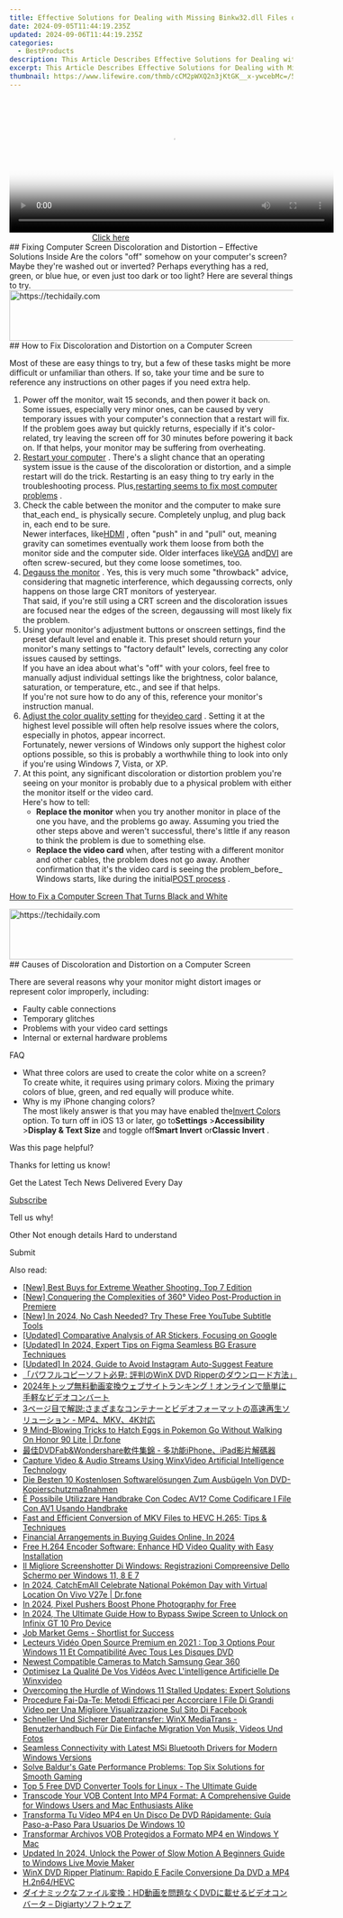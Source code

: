 ```yaml
---
title: Effective Solutions for Dealing with Missing Binkw32.dll Files on Your Computer
date: 2024-09-05T11:44:19.235Z
updated: 2024-09-06T11:44:19.235Z
categories:
  - BestProducts
description: This Article Describes Effective Solutions for Dealing with Missing Binkw32.dll Files on Your Computer
excerpt: This Article Describes Effective Solutions for Dealing with Missing Binkw32.dll Files on Your Computer
thumbnail: https://www.lifewire.com/thmb/cCM2pWXQ2n3jKtGK__x-ywcebMc=/540x405/filters:no_upscale():max_bytes(150000):strip_icc():format(webp)/binkw32-dll-error-message-585811475f9b586e029b6930.png
---
```


<!-- affiliate ads begin -->
<span id="1983539">
					<video width="576" height="240" style="cursor:pointer"
           poster="//a.impactradius-go.com/display-clicktoplayimage/1983539.png"
           onclick="if(!this.playClicked){this.play();this.setAttribute('controls',true);this.playClicked=true;}">
	   <source src="//a.impactradius-go.com/display-ad/22993-1983539">
	   <img src="//a.impactradius-go.com/display-clicktoplayimage/1983539.png" style="border: none; height: 100%; width: 100%; object-fit: contain">
	</video>
	<div style="width:360px;text-align:center"><a href="javascript:window.open(decodeURIComponent('https%3A%2F%2Fhomestyler.sjv.io%2Fc%2F5597632%2F1983539%2F22993'), '_blank');void(0);">Click here</a></div>
</span>
<img height="0" width="0" src="https://imp.pxf.io/i/5597632/1983539/22993" style="position:absolute;visibility:hidden;" border="0" />
<!-- affiliate ads end -->
## Fixing Computer Screen Discoloration and Distortion – Effective Solutions Inside
 Are the colors "off" somehow on your computer's screen? Maybe they're washed out or inverted? Perhaps everything has a red, green, or blue hue, or even just too dark or too light? Here are several things to try.

<!-- affiliate ads begin -->
<a href="https://unicoeye.pxf.io/c/5597632/2134235/18498" target="_top" id="2134235">
  <img src="//a.impactradius-go.com/display-ad/18498-2134235" border="0" alt="https://techidaily.com" width="728" height="90"/>
</a>
<img height="0" width="0" src="https://unicoeye.pxf.io/i/5597632/2134235/18498" style="position:absolute;visibility:hidden;" border="0" />
<!-- affiliate ads end -->
## How to Fix Discoloration and Distortion on a Computer Screen

 Most of these are easy things to try, but a few of these tasks might be more difficult or unfamiliar than others. If so, take your time and be sure to reference any instructions on other pages if you need extra help.

1. Power off the monitor, wait 15 seconds, and then power it back on. Some issues, especially very minor ones, can be caused by very temporary issues with your computer's connection that a restart will fix.  
 If the problem goes away but quickly returns, especially if it's color-related, try leaving the screen off for 30 minutes before powering it back on. If that helps, your monitor may be suffering from overheating.
2. [Restart your computer](https://www.lifewire.com/how-to-reboot-a-computer-2624568) . There's a slight chance that an operating system issue is the cause of the discoloration or distortion, and a simple restart will do the trick. Restarting is an easy thing to try early in the troubleshooting process. Plus,[restarting seems to fix most computer problems](https://www.lifewire.com/why-does-restarting-seem-to-fix-most-computer-problems-2624569) .
3. Check the cable between the monitor and the computer to make sure that_each end_ is physically secure. Completely unplug, and plug back in, each end to be sure.  
 Newer interfaces, like[HDMI](https://www.lifewire.com/hdmi-facts-high-definition-multimedia-interface-1847337) , often "push" in and "pull" out, meaning gravity can sometimes eventually work them loose from both the monitor side and the computer side. Older interfaces like[VGA](https://www.lifewire.com/what-is-vga-2626027) and[DVI](https://www.lifewire.com/understanding-dvi-connections-1846905) are often screw-secured, but they come loose sometimes, too.
4. [Degauss the monitor](https://www.lifewire.com/how-to-degauss-a-computer-monitor-2624487) . Yes, this is very much some "throwback" advice, considering that magnetic interference, which degaussing corrects, only happens on those large CRT monitors of yesteryear.  
 That said, if you're still using a CRT screen and the discoloration issues are focused near the edges of the screen, degaussing will most likely fix the problem.
5. Using your monitor's adjustment buttons or onscreen settings, find the preset default level and enable it. This preset should return your monitor's many settings to "factory default" levels, correcting any color issues caused by settings.  
 If you have an idea about what's "off" with your colors, feel free to manually adjust individual settings like the brightness, color balance, saturation, or temperature, etc., and see if that helps.  
 If you're not sure how to do any of this, reference your monitor's instruction manual.
6. [Adjust the color quality setting](https://www.lifewire.com/how-to-adjust-the-color-quality-setting-in-windows-2626206) for the[video card](https://www.lifewire.com/what-is-a-video-card-2618161) . Setting it at the highest level possible will often help resolve issues where the colors, especially in photos, appear incorrect.  
 Fortunately, newer versions of Windows only support the highest color options possible, so this is probably a worthwhile thing to look into only if you're using Windows 7, Vista, or XP.
7. At this point, any significant discoloration or distortion problem you're seeing on your monitor is probably due to a physical problem with either the monitor itself or the video card.  
 Here's how to tell:  
   * **Replace the monitor** when you try another monitor in place of the one you have, and the problems go away. Assuming you tried the other steps above and weren't successful, there's little if any reason to think the problem is due to something else.  
   * **Replace the video card** when, after testing with a different monitor and other cables, the problem does not go away. Another confirmation that it's the video card is seeing the problem_before_ Windows starts, like during the initial[POST process](https://www.lifewire.com/what-is-post-2625953) .

[How to Fix a Computer Screen That Turns Black and White](https://www.lifewire.com/fix-when-your-computer-screen-turns-black-and-white-5211740)

<!-- affiliate ads begin -->
<a href="https://wigfever.sjv.io/c/5597632/2014851/22899" target="_top" id="2014851">
  <img src="//a.impactradius-go.com/display-ad/22899-2014851" border="0" alt="https://techidaily.com" width="728" height="90"/>
</a>
<img height="0" width="0" src="https://wigfever.sjv.io/i/5597632/2014851/22899" style="position:absolute;visibility:hidden;" border="0" />
<!-- affiliate ads end -->
## Causes of Discoloration and Distortion on a Computer Screen

 There are several reasons why your monitor might distort images or represent color improperly, including:

* Faulty cable connections
* Temporary glitches
* Problems with your video card settings
* Internal or external hardware problems

 FAQ

* What three colors are used to create the color white on a screen?  
 To create white, it requires using primary colors. Mixing the primary colors of blue, green, and red equally will produce white.
* Why is my iPhone changing colors?  
 The most likely answer is that you may have enabled the[Invert Colors](https://www.lifewire.com/how-to-invert-colors-on-iphone-4154078) option. To turn off in iOS 13 or later, go to**Settings** \>**Accessibility** \>**Display & Text Size** and toggle off**Smart Invert** or**Classic Invert** .

Was this page helpful?

Thanks for letting us know!

 Get the Latest Tech News Delivered Every Day

[Subscribe](https://www.lifewire.com/#)

Tell us why!

 Other  Not enough details  Hard to understand

 Submit

<ins class="adsbygoogle"
     style="display:block"
     data-ad-format="autorelaxed"
     data-ad-client="ca-pub-7571918770474297"
     data-ad-slot="1223367746"></ins>



<ins class="adsbygoogle"
     style="display:block"
     data-ad-client="ca-pub-7571918770474297"
     data-ad-slot="8358498916"
     data-ad-format="auto"
     data-full-width-responsive="true"></ins>

<span class="atpl-alsoreadstyle">Also read:</span>
<div><ul>
<li><a href="https://extra-lessons.techidaily.com/new-best-buys-for-extreme-weather-shooting-top-7-edition/"><u>[New] Best Buys for Extreme Weather Shooting, Top 7 Edition</u></a></li>
<li><a href="https://fox-glue.techidaily.com/new-conquering-the-complexities-of-360-video-post-production-in-premiere/"><u>[New] Conquering the Complexities of 360° Video Post-Production in Premiere</u></a></li>
<li><a href="https://youtube-webster.techidaily.com/n-2024-no-cash-needed-try-these-free-youtube-subtitle-tools/"><u>[New] In 2024, No Cash Needed? Try These Free YouTube Subtitle Tools</u></a></li>
<li><a href="https://extra-information.techidaily.com/updated-comparative-analysis-of-ar-stickers-focusing-on-google/"><u>[Updated] Comparative Analysis of AR Stickers, Focusing on Google</u></a></li>
<li><a href="https://article-files.techidaily.com/updated-in-2024-expert-tips-on-figma-seamless-bg-erasure-techniques/"><u>[Updated] In 2024, Expert Tips on Figma  Seamless BG Erasure Techniques</u></a></li>
<li><a href="https://instagram-videos.techidaily.com/updated-in-2024-guide-to-avoid-instagram-auto-suggest-feature/"><u>[Updated] In 2024, Guide to Avoid Instagram Auto-Suggest Feature</u></a></li>
<li><a href="https://techtrends.techidaily.com/1725285074641-winx-dvd-ripper/"><u>「パワフルコピーソフト必見: 評判のWinX DVD Ripperのダウンロード方法」</u></a></li>
<li><a href="https://techtrends.techidaily.com/1725286741308-2024/"><u>2024年トップ無料動画変換ウェブサイトランキング！オンラインで簡単に手軽なビデオコンバート</u></a></li>
<li><a href="https://techtrends.techidaily.com/3-mp4mkv4k/"><u>3ページ目で解説:さまざまなコンテナーとビデオフォーマットの高速再生ソリューション - MP4、MKV、4K対応</u></a></li>
<li><a href="https://pokemon-go-android.techidaily.com/9-mind-blowing-tricks-to-hatch-eggs-in-pokemon-go-without-walking-on-honor-90-lite-drfone-by-drfone-virtual-android/"><u>9 Mind-Blowing Tricks to Hatch Eggs in Pokemon Go Without Walking On Honor 90 Lite | Dr.fone</u></a></li>
<li><a href="https://techtrends.techidaily.com/dvdfabandwondershare-iphoneipad/"><u>最佳DVDFab&Wondershare軟件集錦 - 多功能iPhone、iPad影片解碼器</u></a></li>
<li><a href="https://techtrends.techidaily.com/capture-video-and-audio-streams-using-winxvideo-artificial-intelligence-technology/"><u>Capture Video & Audio Streams Using WinxVideo Artificial Intelligence Technology</u></a></li>
<li><a href="https://techtrends.techidaily.com/die-besten-10-kostenlosen-softwarelosungen-zum-ausbugeln-von-dvd-kopierschutzmassnahmen/"><u>Die Besten 10 Kostenlosen Softwarelösungen Zum Ausbügeln Von DVD-Kopierschutzmaßnahmen</u></a></li>
<li><a href="https://techtrends.techidaily.com/e-possibile-utilizzare-handbrake-con-codec-av1-come-codificare-i-file-con-av1-usando-handbrake/"><u>È Possibile Utilizzare Handbrake Con Codec AV1? Come Codificare I File Con AV1 Usando Handbrake</u></a></li>
<li><a href="https://techtrends.techidaily.com/fast-and-efficient-conversion-of-mkv-files-to-hevc-h265-tips-and-techniques/"><u>Fast and Efficient Conversion of MKV Files to HEVC H.265: Tips & Techniques</u></a></li>
<li><a href="https://some-techniques.techidaily.com/financial-arrangements-in-buying-guides-online-in-2024/"><u>Financial Arrangements in Buying Guides Online, In 2024</u></a></li>
<li><a href="https://techtrends.techidaily.com/free-h264-encoder-software-enhance-hd-video-quality-with-easy-installation/"><u>Free H.264 Encoder Software: Enhance HD Video Quality with Easy Installation</u></a></li>
<li><a href="https://techtrends.techidaily.com/il-migliore-screenshotter-di-windows-registrazioni-compreensive-dello-schermo-per-windows-11-8-e-7/"><u>Il Migliore Screenshotter Di Windows: Registrazioni Compreensive Dello Schermo per Windows 11, 8 E 7</u></a></li>
<li><a href="https://change-location.techidaily.com/in-2024-catchemall-celebrate-national-pokemon-day-with-virtual-location-on-vivo-v27e-drfone-by-drfone-virtual-android/"><u>In 2024, CatchEmAll Celebrate National Pokémon Day with Virtual Location On Vivo V27e | Dr.fone</u></a></li>
<li><a href="https://extra-guidance.techidaily.com/in-2024-pixel-pushers-boost-phone-photography-for-free/"><u>In 2024, Pixel Pushers  Boost Phone Photography for Free</u></a></li>
<li><a href="https://unlock-android.techidaily.com/in-2024-the-ultimate-guide-how-to-bypass-swipe-screen-to-unlock-on-infinix-gt-10-pro-device-by-drfone-android/"><u>In 2024, The Ultimate Guide How to Bypass Swipe Screen to Unlock on Infinix GT 10 Pro Device</u></a></li>
<li><a href="https://youtube-video-recordings.techidaily.com/job-market-gems-shortlist-for-success/"><u>Job Market Gems - Shortlist for Success</u></a></li>
<li><a href="https://techtrends.techidaily.com/lecteurs-video-open-source-premium-en-2021-top-3-options-pour-windows-11-et-compatibilite-avec-tous-les-disques-dvd/"><u>Lecteurs Vidéo Open Source Premium en 2021 : Top 3 Options Pour Windows 11 Et Compatibilité Avec Tous Les Disques DVD</u></a></li>
<li><a href="https://extra-resources.techidaily.com/newest-compatible-cameras-to-match-samsung-gear-360/"><u>Newest Compatible Cameras to Match Samsung Gear 360</u></a></li>
<li><a href="https://techtrends.techidaily.com/optimisez-la-qualite-de-vos-videos-avec-lintelligence-artificielle-de-winxvideo/"><u>Optimisez La Qualité De Vos Vidéos Avec L'intelligence Artificielle De Winxvideo</u></a></li>
<li><a href="https://common-error.techidaily.com/overcoming-the-hurdle-of-windows-11-stalled-updates-expert-solutions/"><u>Overcoming the Hurdle of Windows 11 Stalled Updates: Expert Solutions</u></a></li>
<li><a href="https://techtrends.techidaily.com/procedure-fai-da-te-metodi-efficaci-per-accorciare-i-file-di-grandi-video-per-una-migliore-visualizzazione-sul-sito-di-facebook/"><u>Procedure Fai-Da-Te: Metodi Efficaci per Accorciare I File Di Grandi Video per Una Migliore Visualizzazione Sul Sito Di Facebook</u></a></li>
<li><a href="https://techtrends.techidaily.com/schneller-und-sicherer-datentransfer-winx-mediatrans-benutzerhandbuch-fur-die-einfache-migration-von-musik-videos-und-fotos/"><u>Schneller Und Sicherer Datentransfer: WinX MediaTrans - Benutzerhandbuch Für Die Einfache Migration Von Musik, Videos Und Fotos</u></a></li>
<li><a href="https://win-dash.techidaily.com/seamless-connectivity-with-latest-msi-bluetooth-drivers-for-modern-windows-versions/"><u>Seamless Connectivity with Latest MSi Bluetooth Drivers for Modern Windows Versions</u></a></li>
<li><a href="https://win-answers.techidaily.com/solve-baldurs-gate-performance-problems-top-six-solutions-for-smooth-gaming/"><u>Solve Baldur's Gate Performance Problems: Top Six Solutions for Smooth Gaming</u></a></li>
<li><a href="https://techtrends.techidaily.com/top-5-free-dvd-converter-tools-for-linux-the-ultimate-guide/"><u>Top 5 Free DVD Converter Tools for Linux - The Ultimate Guide</u></a></li>
<li><a href="https://techtrends.techidaily.com/transcode-your-vob-content-into-mp4-format-a-comprehensive-guide-for-windows-users-and-mac-enthusiasts-alike/"><u>Transcode Your VOB Content Into MP4 Format: A Comprehensive Guide for Windows Users and Mac Enthusiasts Alike</u></a></li>
<li><a href="https://techtrends.techidaily.com/transforma-tu-video-mp4-en-un-disco-de-dvd-rapidamente-guia-paso-a-paso-para-usuarios-de-windows-10/"><u>Transforma Tu Vídeo MP4 en Un Disco De DVD Rápidamente: Guía Paso-a-Paso Para Usuarios De Windows 10</u></a></li>
<li><a href="https://techtrends.techidaily.com/transformar-archivos-vob-protegidos-a-formato-mp4-en-windows-y-mac/"><u>Transformar Archivos VOB Protegidos a Formato MP4 en Windows Y Mac</u></a></li>
<li><a href="https://video-content-creator.techidaily.com/updated-in-2024-unlock-the-power-of-slow-motion-a-beginners-guide-to-windows-live-movie-maker/"><u>Updated In 2024, Unlock the Power of Slow Motion A Beginners Guide to Windows Live Movie Maker</u></a></li>
<li><a href="https://techtrends.techidaily.com/winx-dvd-ripper-platinum-rapido-e-facile-conversione-da-dvd-a-mp4-h2n64hevc/"><u>WinX DVD Ripper Platinum: Rapido E Facile Conversione Da DVD a MP4 H.2n64/HEVC</u></a></li>
<li><a href="https://techtrends.techidaily.com/hddvd-digiarty/"><u>ダイナミックなファイル変換：HD動画を問題なくDVDに載せるビデオコンバータ – Digiartyソフトウェア</u></a></li>
</ul></div>
